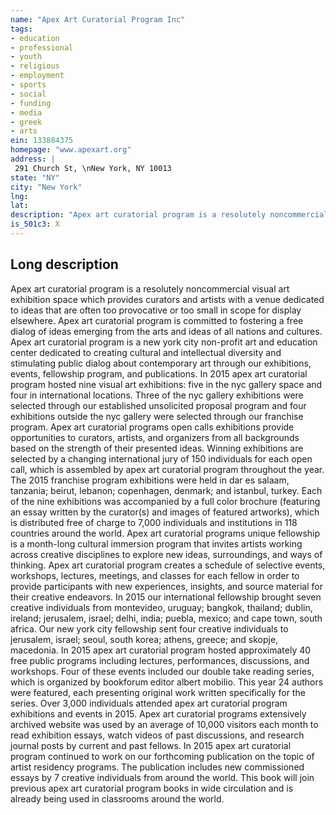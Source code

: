 ```yaml
---
name: "Apex Art Curatorial Program Inc"
tags:
- education
- professional
- youth
- religious
- employment
- sports
- social
- funding
- media
- greek
- arts
ein: 133884375
homepage: "www.apexart.org"
address: |
 291 Church St, \nNew York, NY 10013
state: "NY"
city: "New York"
lng: 
lat: 
description: "Apex art curatorial program is a resolutely noncommercial visual art exhibition space which provides curators and artists with a venue dedicated to ideas that are often too provocative or too small in scope for display elsewhere. Apex art curatorial program is committed to fostering a free dialog of ideas emerging from the arts and ideas of all nations and cultures. "
is_501c3: X
---
```


## Long description

Apex art curatorial program is a resolutely noncommercial visual art exhibition space which provides curators and artists with a venue dedicated to ideas that are often too provocative or too small in scope for display elsewhere. Apex art curatorial program is committed to fostering a free dialog of ideas emerging from the arts and ideas of all nations and cultures. Apex art curatorial program is a new york city non-profit art and education center dedicated to creating cultural and intellectual diversity and stimulating public dialog about contemporary art through our exhibitions, events, fellowship program, and publications. In 2015 apex art curatorial program hosted nine visual art exhibitions: five in the nyc gallery space and four in international locations. Three of the nyc gallery exhibitions were selected through our established unsolicited proposal program and four exhibitions outside the nyc gallery were selected through our franchise program. Apex art curatorial programs open calls exhibitions provide opportunities to curators, artists, and organizers from all backgrounds based on the strength of their presented ideas. Winning exhibitions are selected by a changing international jury of 150 individuals for each open call, which is assembled by apex art curatorial program throughout the year. The 2015 franchise program exhibitions were held in dar es salaam, tanzania; beirut, lebanon; copenhagen, denmark; and istanbul, turkey. Each of the nine exhibitions was accompanied by a full color brochure (featuring an essay written by the curator(s) and images of featured artworks), which is distributed free of charge to 7,000 individuals and institutions in 118 countries around the world. Apex art curatorial programs unique fellowship is a month-long cultural immersion program that invites artists working across creative disciplines to explore new ideas, surroundings, and ways of thinking. Apex art curatorial program creates a schedule of selective events, workshops, lectures, meetings, and classes for each fellow in order to provide participants with new experiences, insights, and source material for their creative endeavors. In 2015 our international fellowship brought seven creative individuals from montevideo, uruguay; bangkok, thailand; dublin, ireland; jerusalem, israel; delhi, india; puebla, mexico; and cape town, south africa. Our new york city fellowship sent four creative individuals to jerusalem, israel; seoul, south korea; athens, greece; and skopje, macedonia. In 2015 apex art curatorial program hosted approximately 40 free public programs including lectures, performances, discussions, and workshops. Four of these events included our double take reading series, which is organized by bookforum editor albert mobilio. This year 24 authors were featured, each presenting original work written specifically for the series. Over 3,000 individuals attended apex art curatorial program exhibitions and events in 2015. Apex art curatorial programs extensively archived website was used by an average of 10,000 visitors each month to read exhibition essays, watch videos of past discussions, and research journal posts by current and past fellows. In 2015 apex art curatorial program continued to work on our forthcoming publication on the topic of artist residency programs. The publication includes new commissioned essays by 7 creative individuals from around the world. This book will join previous apex art curatorial program books in wide circulation and is already being used in classrooms around the world. 
